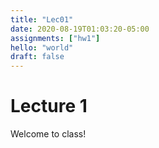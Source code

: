 ```yaml
---
title: "Lec01"
date: 2020-08-19T01:03:20-05:00
assignments: ["hw1"]
hello: "world"
draft: false
---
```


# Lecture 1

Welcome to class!
